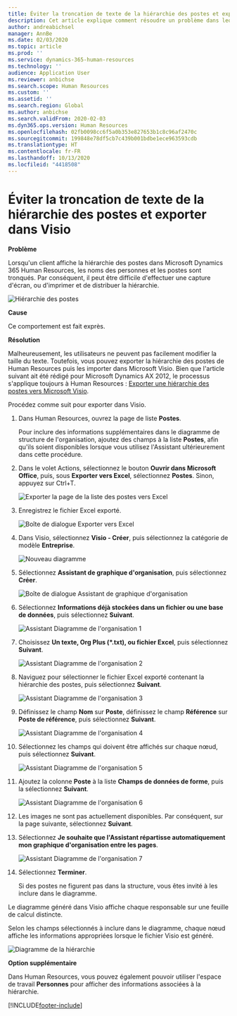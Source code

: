 ```yaml
---
title: Éviter la troncation de texte de la hiérarchie des postes et exporter dans Visio
description: Cet article explique comment résoudre un problème dans lequel les noms des personnes et les postes sont tronqués lorsque les clients affichent la hiérarchie des postes dans Microsoft Dynamics 365 Human Resources. La troncation de texte peut rendre difficile l'exécution d'une capture d'écran ou d'une impression de la hiérarchie.
author: andreabichsel
manager: AnnBe
ms.date: 02/03/2020
ms.topic: article
ms.prod: ''
ms.service: dynamics-365-human-resources
ms.technology: ''
audience: Application User
ms.reviewer: anbichse
ms.search.scope: Human Resources
ms.custom: ''
ms.assetid: ''
ms.search.region: Global
ms.author: anbichse
ms.search.validFrom: 2020-02-03
ms.dyn365.ops.version: Human Resources
ms.openlocfilehash: 02fb0098cc6f5a0b353e827653b1c8c96af2470c
ms.sourcegitcommit: 199848e78df5cb7c439b001bdbe1ece963593cdb
ms.translationtype: HT
ms.contentlocale: fr-FR
ms.lasthandoff: 10/13/2020
ms.locfileid: "4418508"
---
```

# <a name="avoid-text-truncation-on-the-position-hierarchy-and-export-to-visio"></a>Éviter la troncation de texte de la hiérarchie des postes et exporter dans Visio

**Problème**

Lorsqu'un client affiche la hiérarchie des postes dans Microsoft Dynamics 365 Human Resources, les noms des personnes et les postes sont tronqués. Par conséquent, il peut être difficile d'effectuer une capture d'écran, ou d'imprimer et de distribuer la hiérarchie.

![Hiérarchie des postes](media/position-h.png)

**Cause**

Ce comportement est fait exprès.

**Résolution**

Malheureusement, les utilisateurs ne peuvent pas facilement modifier la taille du texte. Toutefois, vous pouvez exporter la hiérarchie des postes de Human Resources puis les importer dans Microsoft Visio. Bien que l'article suivant ait été rédigé pour Microsoft Dynamics AX 2012, le processus s'applique toujours à Human Resources : [Exporter une hiérarchie des postes vers Microsoft Visio](https://docs.microsoft.com/dynamicsax-2012/appuser-itpro/export-a-position-hierarchy-to-microsoft-visio).

Procédez comme suit pour exporter dans Visio.

1. Dans Human Resources, ouvrez la page de liste **Postes**.

    Pour inclure des informations supplémentaires dans le diagramme de structure de l'organisation, ajoutez des champs à la liste **Postes**, afin qu'ils soient disponibles lorsque vous utilisez l'Assistant ultérieurement dans cette procédure.

2. Dans le volet Actions, sélectionnez le bouton **Ouvrir dans Microsoft Office**, puis, sous **Exporter vers Excel**, sélectionnez **Postes**. Sinon, appuyez sur Ctrl+T.

    ![Exporter la page de la liste des postes vers Excel](media/org-admin.png)

3. Enregistrez le fichier Excel exporté.

    ![Boîte de dialogue Exporter vers Excel](media/export-excel.png)

4. Dans Visio, sélectionnez **Visio - Créer**, puis sélectionnez la catégorie de modèle **Entreprise**.

    ![Nouveau diagramme](media/new.png)

5. Sélectionnez **Assistant de graphique d'organisation**, puis sélectionnez **Créer**.

    ![Boîte de dialogue Assistant de graphique d'organisation](media/orgchart-wizard.png)

6. Sélectionnez **Informations déjà stockées dans un fichier ou une base de données**, puis sélectionnez **Suivant**.

    ![Assistant Diagramme de l'organisation 1](media/orgchart-wizard7.png)

7. Choisissez **Un texte, Org Plus (\*.txt), ou fichier Excel**, puis sélectionnez **Suivant**.

    ![Assistant Diagramme de l'organisation 2](media/orgchart-wizard3.png)

8. Naviguez pour sélectionner le fichier Excel exporté contenant la hiérarchie des postes, puis sélectionnez **Suivant**.

    ![Assistant Diagramme de l'organisation 3](media/orgchart-wizard2.png)

9. Définissez le champ **Nom** sur **Poste**, définissez le champ **Référence** sur **Poste de référence**, puis sélectionnez **Suivant**.

    ![Assistant Diagramme de l'organisation 4](media/orgchart-wizard1.png)

10. Sélectionnez les champs qui doivent être affichés sur chaque nœud, puis sélectionnez **Suivant**.

    ![Assistant Diagramme de l'organisation 5](media/orgchart-wizard5.png)

11. Ajoutez la colonne **Poste** à la liste **Champs de données de forme**, puis la sélectionnez **Suivant**.

    ![Assistant Diagramme de l'organisation 6](media/orgchart-wizard6.png)

12. Les images ne sont pas actuellement disponibles. Par conséquent, sur la page suivante, sélectionnez **Suivant**.
13. Sélectionnez **Je souhaite que l'Assistant répartisse automatiquement mon graphique d'organisation entre les pages**.

    ![Assistant Diagramme de l'organisation 7](media/orgchart-wizard4.png)

14. Sélectionnez **Terminer**.

    Si des postes ne figurent pas dans la structure, vous êtes invité à les inclure dans le diagramme.

Le diagramme généré dans Visio affiche chaque responsable sur une feuille de calcul distincte.

Selon les champs sélectionnés à inclure dans le diagramme, chaque nœud affiche les informations appropriées lorsque le fichier Visio est généré.

![Diagramme de la hiérarchie](media/hierarchy.png)

**Option supplémentaire**

Dans Human Resources, vous pouvez également pouvoir utiliser l'espace de travail **Personnes** pour afficher des informations associées à la hiérarchie.


[!INCLUDE[footer-include](../includes/footer-banner.md)]